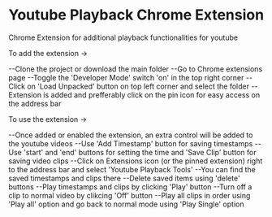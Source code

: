 # Youtube Playback Chrome Extension
Chrome Extension for additional playback functionalities for youtube

To add the extension ->

--Clone the project or download the main folder
--Go to Chrome extensions page
--Toggle the 'Developer Mode' switch 'on' in the top right corner
--Click on 'Load Unpacked' button on top left corner and select the folder
--Extension is added and prefferably click on the pin icon for easy access on the address bar

To use the extension ->

--Once added or enabled the extension, an extra control will be added to the youtube videos
--Use 'Add Timestamp' button for saving timestamps
--Use 'start' and 'end' buttons for setting the time and 'Save Clip' button for saving video clips
--Click on Extensions icon (or the pinned extension) right to the address bar and select 'Youtube Playback Tools'
--You can find the saved timestamps and clips there
--Delete saved items using 'delete' buttons
--Play timestamps and clips by clicking 'Play' button
--Turn off a clip to normal video by clikcing 'Off' button
--Play all clips in order using 'Play all' option and go back to normal mode using 'Play Single' option